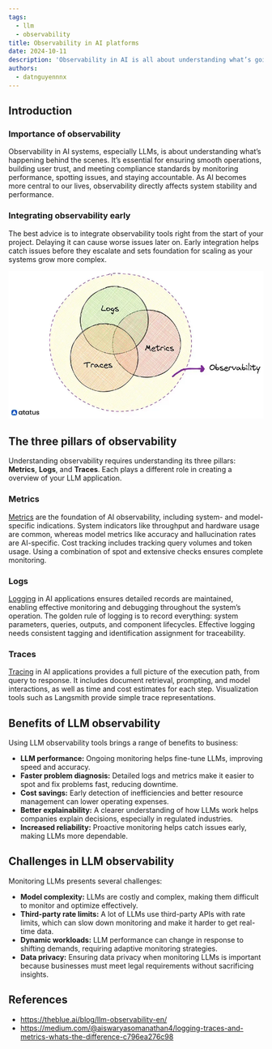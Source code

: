```yaml
---
tags:
  - llm
  - observability
title: Observability in AI platforms
date: 2024-10-11
description: 'Observability in AI is all about understanding what’s going on inside complex systems. It gives you the tools - logs, metrics, and traces - to monitor, troubleshoot, and optimize how AI models and services run.'
authors:
  - datnguyennnx
---
```


## Introduction

### Importance of observability

Observability in AI systems, especially LLMs, is about understanding what’s happening behind the scenes. It’s essential for ensuring smooth operations, building user trust, and meeting compliance standards by monitoring performance, spotting issues, and staying accountable. As AI becomes more central to our lives, observability directly affects system stability and performance.

### Integrating observability early

The best advice is to integrate observability tools right from the start of your project. Delaying it can cause worse issues later on. Early integration helps catch issues before they escalate and sets foundation for scaling as your systems grow more complex.

![Three pillars in observability](assets/observability-circle.webp)

## The three pillars of observability

Understanding observability requires understanding its three pillars: **Metrics**, **Logs**, and **Traces**. Each plays a different role in creating a overview of your LLM application.

### Metrics

[Metrics](metric-pillar.md) are the foundation of AI observability, including system- and model-specific indications. System indicators like throughput and hardware usage are common, whereas model metrics like accuracy and hallucination rates are AI-specific. Cost tracking includes tracking query volumes and token usage. Using a combination of spot and extensive checks ensures complete monitoring.

### Logs

[Logging](logs-pillar.md) in AI applications ensures detailed records are maintained, enabling effective monitoring and debugging throughout the system’s operation. The golden rule of logging is to record everything: system parameters, queries, outputs, and component lifecycles. Effective logging needs consistent tagging and identification assignment for traceability.

### Traces

[Tracing]() in AI applications provides a full picture of the execution path, from query to response. It includes document retrieval, prompting, and model interactions, as well as time and cost estimates for each step. Visualization tools such as Langsmith provide simple trace representations.

## Benefits of LLM observability

Using LLM observability tools brings a range of benefits to business:

- **LLM performance:** Ongoing monitoring helps fine-tune LLMs, improving speed and accuracy.
- **Faster problem diagnosis:** Detailed logs and metrics make it easier to spot and fix problems fast, reducing downtime.
- **Cost savings:** Early detection of inefficiencies and better resource management can lower operating expenses.
- **Better explainability:** A clearer understanding of how LLMs work helps companies explain decisions, especially in regulated industries.
- **Increased reliability:** Proactive monitoring helps catch issues early, making LLMs more dependable.

## Challenges in LLM observability

Monitoring LLMs presents several challenges:

- **Model complexity:** LLMs are costly and complex, making them difficult to monitor and optimize effectively.
- **Third-party rate limits:** A lot of LLMs use third-party APIs with rate limits, which can slow down monitoring and make it harder to get real-time data.
- **Dynamic workloads:** LLM performance can change in response to shifting demands, requiring adaptive monitoring strategies.
- **Data privacy:** Ensuring data privacy when monitoring LLMs is important because businesses must meet legal requirements without sacrificing insights.

## References

- https://theblue.ai/blog/llm-observability-en/
- https://medium.com/@aiswaryasomanathan4/logging-traces-and-metrics-whats-the-difference-c796ea276c98
